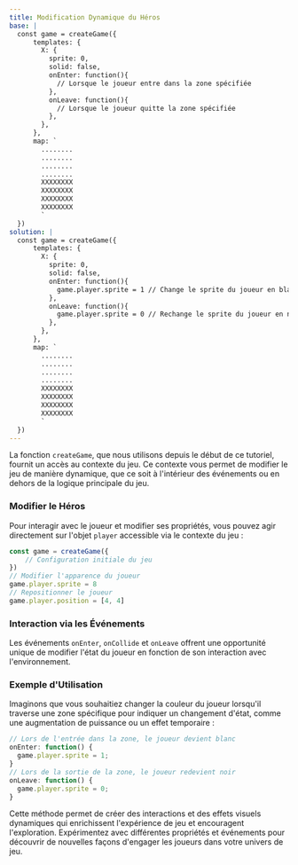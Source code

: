 ```yaml
---
title: Modification Dynamique du Héros
base: |
  const game = createGame({
      templates: {
        X: {
          sprite: 0,
          solid: false,
          onEnter: function(){
            // Lorsque le joueur entre dans la zone spécifiée
          },
          onLeave: function(){
            // Lorsque le joueur quitte la zone spécifiée
          },
        },
      },
      map: `
        ........
        ........
        ........
        ........
        XXXXXXXX
        XXXXXXXX
        XXXXXXXX
        XXXXXXXX
        `
  })
solution: |
  const game = createGame({
      templates: {
        X: {
          sprite: 0,
          solid: false,
          onEnter: function(){
            game.player.sprite = 1 // Change le sprite du joueur en blanc
          },
          onLeave: function(){
            game.player.sprite = 0 // Rechange le sprite du joueur en noir
          },
        },
      },
      map: `
        ........
        ........
        ........
        ........
        XXXXXXXX
        XXXXXXXX
        XXXXXXXX
        XXXXXXXX
        `
  })
---
```


La fonction `createGame`, que nous utilisons depuis le début de ce tutoriel, fournit un accès au contexte du jeu. Ce contexte vous permet de modifier le jeu de manière dynamique, que ce soit à l'intérieur des événements ou en dehors de la logique principale du jeu.

### Modifier le Héros

Pour interagir avec le joueur et modifier ses propriétés, vous pouvez agir directement sur l'objet `player` accessible via le contexte du jeu :

```js
const game = createGame({
	// Configuration initiale du jeu
})
// Modifier l'apparence du joueur
game.player.sprite = 8
// Repositionner le joueur
game.player.position = [4, 4]
```

### Interaction via les Événements

Les événements `onEnter`, `onCollide` et `onLeave` offrent une opportunité unique de modifier l'état du joueur en fonction de son interaction avec l'environnement.

### Exemple d'Utilisation

Imaginons que vous souhaitiez changer la couleur du joueur lorsqu'il traverse une zone spécifique pour indiquer un changement d'état, comme une augmentation de puissance ou un effet temporaire :

```js
// Lors de l'entrée dans la zone, le joueur devient blanc
onEnter: function() {
  game.player.sprite = 1;
}
// Lors de la sortie de la zone, le joueur redevient noir
onLeave: function() {
  game.player.sprite = 0;
}
```

Cette méthode permet de créer des interactions et des effets visuels dynamiques qui enrichissent l'expérience de jeu et encouragent l'exploration. Expérimentez avec différentes propriétés et événements pour découvrir de nouvelles façons d'engager les joueurs dans votre univers de jeu.
